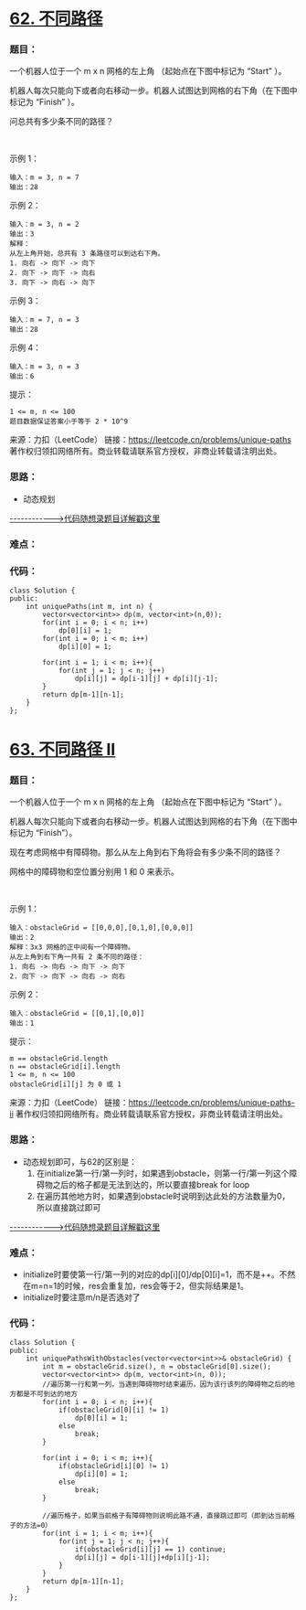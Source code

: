 # [62. 不同路径](https://leetcode.cn/problems/unique-paths/)
### 题目：
一个机器人位于一个 m x n 网格的左上角 （起始点在下图中标记为 “Start” ）。

机器人每次只能向下或者向右移动一步。机器人试图达到网格的右下角（在下图中标记为 “Finish” ）。

问总共有多少条不同的路径？

 

示例 1：
```
输入：m = 3, n = 7
输出：28
```
示例 2：
```
输入：m = 3, n = 2
输出：3
解释：
从左上角开始，总共有 3 条路径可以到达右下角。
1. 向右 -> 向下 -> 向下
2. 向下 -> 向下 -> 向右
3. 向下 -> 向右 -> 向下
```
示例 3：
```
输入：m = 7, n = 3
输出：28
```
示例 4：
```
输入：m = 3, n = 3
输出：6
```

提示：
```
1 <= m, n <= 100
题目数据保证答案小于等于 2 * 10^9
```
来源：力扣（LeetCode）
链接：https://leetcode.cn/problems/unique-paths
著作权归领扣网络所有。商业转载请联系官方授权，非商业转载请注明出处。

### 思路：
- 动态规划

[------------>代码随想录题目详解戳这里](https://programmercarl.com/0062.%E4%B8%8D%E5%90%8C%E8%B7%AF%E5%BE%84.html)
### 难点：


### 代码：  
```
class Solution {
public:
    int uniquePaths(int m, int n) {
        vector<vector<int>> dp(m, vector<int>(n,0));
        for(int i = 0; i < n; i++)
            dp[0][i] = 1;
        for(int i = 0; i < m; i++)
            dp[i][0] = 1;

        for(int i = 1; i < m; i++){
            for(int j = 1; j < n; j++)
                dp[i][j] = dp[i-1][j] + dp[i][j-1];
        }
        return dp[m-1][n-1];
    }
};
```


# [63. 不同路径 II](https://leetcode.cn/problems/unique-paths-ii/)
### 题目：
一个机器人位于一个 m x n 网格的左上角 （起始点在下图中标记为 “Start” ）。

机器人每次只能向下或者向右移动一步。机器人试图达到网格的右下角（在下图中标记为 “Finish”）。

现在考虑网格中有障碍物。那么从左上角到右下角将会有多少条不同的路径？

网格中的障碍物和空位置分别用 1 和 0 来表示。

 

示例 1：
```
输入：obstacleGrid = [[0,0,0],[0,1,0],[0,0,0]]
输出：2
解释：3x3 网格的正中间有一个障碍物。
从左上角到右下角一共有 2 条不同的路径：
1. 向右 -> 向右 -> 向下 -> 向下
2. 向下 -> 向下 -> 向右 -> 向右
```
示例 2：
```
输入：obstacleGrid = [[0,1],[0,0]]
输出：1
```

提示：
```
m == obstacleGrid.length
n == obstacleGrid[i].length
1 <= m, n <= 100
obstacleGrid[i][j] 为 0 或 1
```
来源：力扣（LeetCode）
链接：https://leetcode.cn/problems/unique-paths-ii
著作权归领扣网络所有。商业转载请联系官方授权，非商业转载请注明出处。

### 思路：
- 动态规划即可，与62的区别是：
    1. 在initialize第一行/第一列时，如果遇到obstacle，则第一行/第一列这个障碍物之后的格子都是无法到达的，所以要直接break for loop
    2. 在遍历其他地方时，如果遇到obstacle时说明到达此处的方法数量为0，所以直接跳过即可

[------------>代码随想录题目详解戳这里](https://programmercarl.com/0063.%E4%B8%8D%E5%90%8C%E8%B7%AF%E5%BE%84II.html)
### 难点：
- initialize时要使第一行/第一列的对应的dp[i][0]/dp[0][i]=1，而不是++。不然在m=n=1的时候，res会重复加，res会等于2，但实际结果是1。
- initialize时要注意m/n是否选对了

### 代码：  
```
class Solution {
public:
    int uniquePathsWithObstacles(vector<vector<int>>& obstacleGrid) {
        int m = obstacleGrid.size(), n = obstacleGrid[0].size();
        vector<vector<int>> dp(m, vector<int>(n, 0));
        //遍历第一行和第一列，当遇到障碍物时结束遍历，因为该行该列的障碍物之后的地方都是不可到达的地方
        for(int i = 0; i < n; i++){
            if(obstacleGrid[0][i] != 1)
                dp[0][i] = 1;
            else
                break;
        }

        for(int i = 0; i < m; i++){
            if(obstacleGrid[i][0] != 1)
                dp[i][0] = 1;
            else
                break;
        }
        
        //遍历格子，如果当前格子有障碍物则说明此路不通，直接跳过即可（即到达当前格子的方法=0）
        for(int i = 1; i < m; i++){
            for(int j = 1; j < n; j++){
                if(obstacleGrid[i][j] == 1) continue;
                dp[i][j] = dp[i-1][j]+dp[i][j-1];
            }
        }
        return dp[m-1][n-1];
    }
};
```